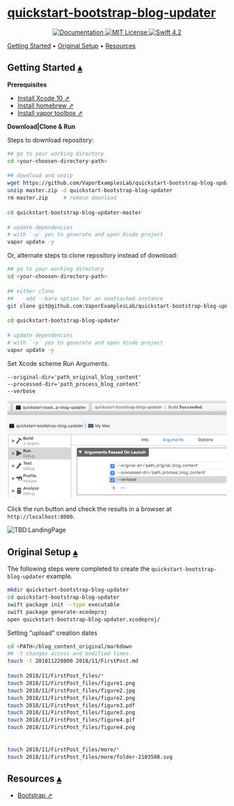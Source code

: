 # [quickstart-bootstrap-blog-updater][t]
[t]:https://github.com/VaporExamplesLab/quickstart-bootstrap-blog-updater

<p align="center">
    <a href="http://docs.vapor.codes/3.0/">
        <img src="http://img.shields.io/badge/read_the-docs-2196f3.svg" alt="Documentation">
    </a>
    <a href="LICENSE">
        <img src="http://img.shields.io/badge/license-MIT-brightgreen.svg" alt="MIT License">
    </a>
    <a href="https://swift.org">
        <img src="http://img.shields.io/badge/swift-4.2-brightgreen.svg" alt="Swift 4.2">
    </a>
</p>

<a id="toc"></a>
[Getting Started](#GettingStarted) •
[Original Setup](#OriginalSetup) •
[Resources](#Resources) 

## Getting Started <span id="GettingStarted">[▴](#toc)</span>

**Prerequisites**

* [Install Xcode 10 ⇗](https://itunes.apple.com/us/app/xcode/id497799835?mt=12)
* [Install homebrew ⇗](https://brew.sh/)
* [Install vapor toolbox ⇗](https://docs.vapor.codes/3.0/install/macos/)

**Download|Clone & Run**

Steps to download repository:

``` bash
## go to your working directory
cd <your-choosen-directory-path>

## download and unzip
wget https://github.com/VaporExamplesLab/quickstart-bootstrap-blog-updater/archive/master.zip
unzip master.zip -d quickstart-bootstrap-blog-updater
rm master.zip     # remove download

cd quickstart-bootstrap-blog-updater-master

# update dependencies 
# with `-y` yes to generate and open Xcode project
vapor update -y
```

Or, alternate steps to clone repository instead of download:

``` bash
## go to your working directory
cd <your-choosen-directory-path>

## either clone
##    add --bare option for an unattached instance
git clone git@github.com:VaporExamplesLab/quickstart-bootstrap-blog-updater.git 

cd quickstart-bootstrap-blog-updater

# update dependencies 
# with `-y` yes to generate and open Xcode project
vapor update -y
```

Set Xcode scheme Run Arguments.

```
--original-dir='path_original_blog_content'
--processed-dir='path_process_blog_content'
--verbose
```

![Xcode Run Arguments](README_files/XcodeArguments.png)

Click the run button and check the results in a browser at `http://localhost:8080`.

![TBD:LandingPage](README_files/LandingPage.png)

## Original Setup <span id="OriginalSetup">[▴](#toc)</span>

The following steps were completed to create the `quickstart-bootstrap-blog-updater` example. 


``` bash
mkdir quickstart-bootstrap-blog-updater
cd quickstart-bootstrap-blog-updater
swift package init --type executable
swift package generate-xcodeproj
open quickstart-bootstrap-blog-updater.xcodeproj/
```

Setting "upload" creation dates 

``` bash
cd <PATH>/blog_content_original/markdown
## -t changes access and modified times.
touch -t 201811220800 2018/11/FirstPost.md 

touch 2018/11/FirstPost_files/*
touch 2018/11/FirstPost_files/figure1.png
touch 2018/11/FirstPost_files/figure2.jpg
touch 2018/11/FirstPost_files/figure2.png
touch 2018/11/FirstPost_files/figure3.pdf
touch 2018/11/FirstPost_files/figure3.png
touch 2018/11/FirstPost_files/figure4.gif
touch 2018/11/FirstPost_files/figure4.png


touch 2018/11/FirstPost_files/more/*
touch 2018/11/FirstPost_files/more/folder-2103508.svg

```


## Resources <span id="Resources">[▴](#toc)</span>

* [Bootstrap ⇗](https://getbootstrap.com)



